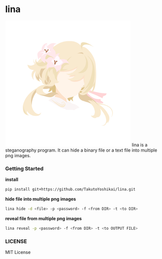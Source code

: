 # lina
<img src="./lina.png" width="400" alt="designed by Futa Takahashi">
lina is a steganography program. It can hide a binary file or a text file into multiple png images.

### Getting Started
**install**
```bash
pip install git+https://github.com/TakutoYoshikai/lina.git
```

**hide file into multiple png images**
```bash
lina hide -d <file> -p <password> -f <from DIR> -t <to DIR>
```

**reveal file from multiple png images**
```bash
lina reveal -p <password> -f <from DIR> -t <to OUTPUT FILE>
```

### LICENSE
MIT License

